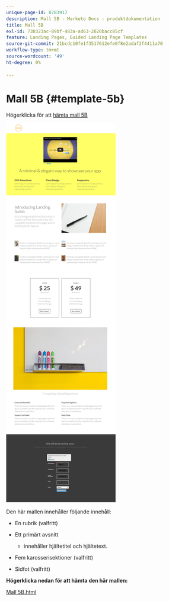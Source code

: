 ```yaml
---
unique-page-id: 8783917
description: Mall 5B - Marketo Docs - produktdokumentation
title: Mall 5B
exl-id: 738323ac-89bf-483a-ad63-2020bacc85cf
feature: Landing Pages, Guided Landing Page Templates
source-git-commit: 21bcdc10fe1f3517612efe0f8e2adaf2f4411a70
workflow-type: tm+mt
source-wordcount: '49'
ht-degree: 0%

---
```


# Mall 5B {#template-5b}

Högerklicka för att [hämta mall 5B](https://experienceleague.adobe.com/landing/marketo/lp-templates/template-5b.html?lang=sv-SE)

![](assets/template-5b.png)

Den här mallen innehåller följande innehåll:

* En rubrik (valfritt)
* Ett primärt avsnitt

   * innehåller hjältetitel och hjältetext.

* Fem karosserisektioner (valfritt)
* Sidfot (valfritt)

**Högerklicka nedan för att hämta den här mallen:**

[Mall 5B.html](https://experienceleague.adobe.com/landing/marketo/lp-templates/template-5b.html?lang=sv-SE)
